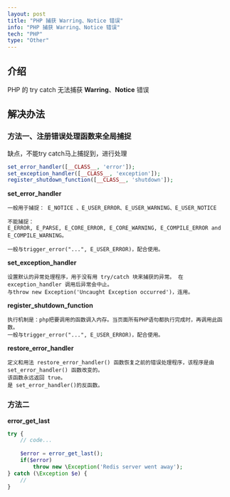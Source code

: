 ```yaml
---
layout: post
title: "PHP 捕获 Warring、Notice 错误"
info: "PHP 捕获 Warring、Notice 错误"
tech: "PHP"
type: "Other"
---
```




## 介绍

PHP 的 try catch 无法捕获 **Warring**、**Notice** 错误



## 解决办法

### 方法一、注册错误处理函数来全局捕捉

缺点，不能try catch马上捕捉到，进行处理

```php
set_error_handler([__CLASS__, 'error']);
set_exception_handler([__CLASS__, 'exception']);
register_shutdown_function([__CLASS__, 'shutdown']);
```



**set_error_handler**

```
一般用于捕捉： E_NOTICE 、E_USER_ERROR、E_USER_WARNING、E_USER_NOTICE
 
不能捕捉：
E_ERROR, E_PARSE, E_CORE_ERROR, E_CORE_WARNING, E_COMPILE_ERROR and E_COMPILE_WARNING。

一般与trigger_error("...", E_USER_ERROR)，配合使用。
```



**set_exception_handler**

```
设置默认的异常处理程序，用于没有用 try/catch 块来捕获的异常。 在 exception_handler 调用后异常会中止。 
与throw new Exception('Uncaught Exception occurred')，连用。
```



**register_shutdown_function**

```
执行机制是：php把要调用的函数调入内存。当页面所有PHP语句都执行完成时，再调用此函数。
一般与trigger_error("...", E_USER_ERROR)，配合使用。
```



**restore_error_handler**

```
定义和用法 restore_error_handler() 函数恢复之前的错误处理程序，该程序是由 set_error_handler() 函数改变的。
该函数永远返回 true。
是 set_error_handler()的反函数。
```



### 方法二

**error_get_last**

```php
try {
  	// code...
  
    $error = error_get_last();
    if($error)
        throw new \Exception('Redis server went away');
} catch (\Exception $e) {
    // 
}
```



